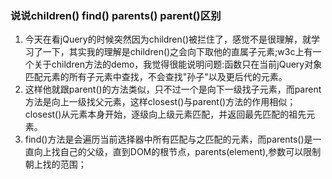 ### 说说children() find() parents() parent()区别
1. 今天在看jQuery的时候突然因为children()被拦住了，感觉不是很理解，就学习了一下，其实我的理解是children()之会向下取他的直属子元素;w3c上有一个关于children方法的demo，我觉得很能说明问题:函数只在当前jQuery对象匹配元素的所有子元素中查找，不会查找"孙子"以及更后代的元素。
2.  这样他就跟parent()的方法类似，只不过一个是向下一级找子元素，而parent方法是向上一级找父元素，这样closest()与parent()方法的作用相似；closest()从元素本身开始，逐级向上级元素匹配，并返回最先匹配的祖先元素。
3.  find()方法是会遍历当前选择器中所有匹配与之匹配的元素，而parents()是一直向上找自己的父级，直到DOM的根节点，parents(element),参数可以限制朝上找的范围；